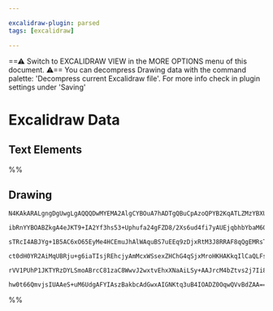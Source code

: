 ```yaml
---

excalidraw-plugin: parsed
tags: [excalidraw]

---
```

==⚠  Switch to EXCALIDRAW VIEW in the MORE OPTIONS menu of this document. ⚠== You can decompress Drawing data with the command palette: 'Decompress current Excalidraw file'. For more info check in plugin settings under 'Saving'


# Excalidraw Data
## Text Elements
%%
## Drawing
```compressed-json
N4KAkARALgngDgUwgLgAQQQDwMYEMA2AlgCYBOuA7hADTgQBuCpAzoQPYB2KqATLZMzYBXUtiRoIACyhQ4zZAHoFAc0JRJQgEYA6bGwC2CgF7N6hbEcK4OCtptbErHALRY8RMpWdx8Q1TdIEfARcZgRmBShcZQUebQBmbQAGGjoghH0EDihmbgBtcDBQMBKIEm4IABkARVwAKVwANR5lXAAhAFliADN8ACUAUSEARh5uzFSSyFhECsDsKI5lYMnS

ibRnYYBOABZkgA4eJKT9+IA2Yf3hs53+Uphufa24gFZD8/2Xs6ud4fi7yAUEjqbhbYbaM6Qs5fHa7YY7JJnPiFSCSBCEZTSbjwvZbPH4gn4gEQazLcSoJLE5hQUhsADWCAAwmx8GxSBUAMTDBDc7mrSCaXDYOnKWlCDjEZms9kSGnWZhwXCBbL8iDdQj4fAAZVgKwkgg8quptIZAHVgZJuMiphBjfSEDqYHr0AbysSxZiOOFcmhhsS2IrsGoHr7j

sTRcI4ABJYg+1B5AC6xO65EyMe4HCEmuJhAlWAquBS7uEEq9zDjxRtM3J8RRAF8qQgEMRsTsAOxJeI7HhHM7ExgsdhcNA8P0ohhMVicABynDE2J4hy2ZxOkJzzAAIukoM3uN0CGFiZoS8QBsFMtk45ns+OhHBiLgdy3fW2eC8di8Xj2bm2tsSiBwdIZlm+D/mwwq7mg+74GEhR1uASZ0LgcBwDqj7kpW0BopkFREJiUCrAwhAIBQbRCiKYoSlKbK

ct0dH0YR2AiMqUBRju+g6iaTIsjREhcjyAmMcxWSsexZHChG4qSjxMroHKHAKkqIlCaQLFsRkABiGrarq5K2iybqFBATGqSJ6kcTS9rmsQIIjncxnCdk5mcfajrOvphr2SZansX0wiet62JeY5okZAA8oGwbYmGRneWZ7EaZwUAabg+gaiGqAvMFplOQlSVaoQRjkkc2U+RkAAqWBQAAgnhw7oME3QEaV8UZGhpA1apbAUGiuDPqg16gbFIXmQME

rVV1PUhP1JKTYRzDYLSmoABrcC81zaC8WwvJ2wxtvEhxXNaAiLSy+AAJrcM4bZtvs2j7Ii8TxB2bYIscbb2UYbAGNwlaQPQBBCOSwxwS1uUZH5UllnGECUS29miiQBVFcBN6lIj0nSr945tCyM0coyWyE4Tqp9AgyhZkqnIDBuNM0xAoPDTlUAuQyEVQEOV4gfZcCBGYwjMAA4qQSOFeSg32SmqUIGTeYi0s2M2lkuCaME/U0kDxLYEQcDcBrCDE

hw0t66QmvjsIUAAeS+uM6UdgAFYIAszBakbcAdGwxAIGNKtq3uB4IOADZ0OqwQVvBdZAA===
```
%%